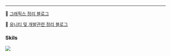 <!-- ### Hi there 👋 -->

---

<!--
**ArtistDeveloper/ArtistDeveloper** is a ✨ _special_ ✨ repository because its `README.md` (this file) appears on your GitHub profile.

Here are some ideas to get you started:

- 🔭 I’m currently working on ...
- 🌱 I’m currently learning ...
- 👯 I’m looking to collaborate on ...
- 🤔 I’m looking for help with ...
- 💬 Ask me about ...
- 📫 How to reach me: ...
- 😄 Pronouns: ...
- ⚡ Fun fact: ...
--> 

<!--![Anurag's GitHub stats](https://github-readme-stats.vercel.app/api?username=ArtistDeveloper&show_icons=true&theme=dracula) -->
<!-- [![solved.ac tier](http://mazassumnida.wtf/api/v2/generate_badge?boj=somadubel)](https://solved.ac/profile/somadubel) -->

🌱 [그래픽스 정리 블로그](https://artistdeveloper.github.io/)

🌱 [유니티 및 개발관련 정리 블로그](https://artiper.tistory.com/)

### Skils
<img src="https://img.shields.io/badge/-C Sharp-239120?style=flat&logo=CSharp&logoColor=white"/>

<!--
**할 것**
1. 프로젝트를 하는 것 이외에  코드 퀄리티 자체를 올리는 것을 신경쓰기 (OOP 코드 퀄리티 늘리기)
2. 렌더링 기초지식 학습


저도 외국에서 프론트엔트하는 개발자 친구가 타자치기전에 꼭 종이에다 코드를 적어서 공부하는거 따라했는데

코루틴. Linq
-->

